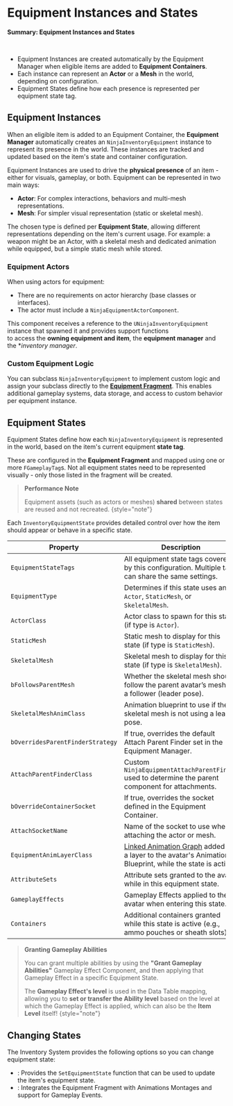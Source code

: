 # Equipment Instances and States
<primary-label ref="inventory"/>

<tldr>
    <p><b>Summary: Equipment Instances and States</b></p>
    <br/>
    <ul>
        <li>Equipment Instances are created automatically by the Equipment Manager when eligible items are added to <b>Equipment Containers</b>.</li>
        <li>Each instance can represent an <b>Actor</b> or a <b>Mesh</b> in the world, depending on configuration.</li>
        <li>Equipment States define how each presence is represented per equipment state tag.</li>
    </ul>
</tldr>

## Equipment Instances

When an eligible item is added to an Equipment Container, the **Equipment Manager** automatically creates an `NinjaInventoryEquipment` 
instance to represent its presence in the world. These instances are tracked and updated based on the item's state and container configuration.

Equipment Instances are used to drive the **physical presence** of an item - either for visuals, gameplay, or both. 
Equipment can be represented in two main ways:

- **Actor**: For complex interactions, behaviors and multi-mesh representations.
- **Mesh**: For simpler visual representation (static or skeletal mesh).

The chosen type is defined per **Equipment State**, allowing different representations depending on the item's current 
usage. For example: a weapon might be an Actor, with a skeletal mesh and dedicated animation while equipped, but a simple
static mesh while stored.

### Equipment Actors

When using actors for equipment:

- There are no requirements on actor hierarchy (base classes or interfaces).
- The actor must include a `NinjaEquipmentActorComponent`.

This component receives a reference to the `UNinjaInventoryEquipment` instance that spawned it and provides support functions  
to access the **owning equipment and item**, the **equipment manager** and the **inventory manager*.

### Custom Equipment Logic

You can subclass `NinjaInventoryEquipment` to implement custom logic and assign your subclass directly to the [**Equipment Fragment**](inv_fragment_equipment.md). 
This enables additional gameplay systems, data storage, and access to custom behavior per equipment instance.

## Equipment States

Equipment States define how each `NinjaInventoryEquipment` is represented in the world, based on the item's current 
equipment **state tag**.

These are configured in the **Equipment Fragment** and mapped using one or more `FGameplayTag`s. Not all equipment states 
need to be represented visually - only those listed in the fragment will be created.

> **Performance Note**  
> 
> Equipment assets (such as actors or meshes) **shared** between states are reused and not recreated.
{style="note"}

Each `InventoryEquipmentState` provides detailed control over how the item should appear or behave in a specific state.

| Property                         | Description                                                                                                  |
|----------------------------------|--------------------------------------------------------------------------------------------------------------|
| `EquipmentStateTags`             | All equipment state tags covered by this configuration. Multiple tags can share the same settings.           |
| `EquipmentType`                  | Determines if this state uses an `Actor`, `StaticMesh`, or `SkeletalMesh`.                                   |
| `ActorClass`                     | Actor class to spawn for this state (if type is `Actor`).                                                    |
| `StaticMesh`                     | Static mesh to display for this state (if type is `StaticMesh`).                                             |
| `SkeletalMesh`                   | Skeletal mesh to display for this state (if type is `SkeletalMesh`).                                         |
| `bFollowsParentMesh`             | Whether the skeletal mesh should follow the parent avatar’s mesh as a follower (leader pose).                |
| `SkeletalMeshAnimClass`          | Animation blueprint to use if the skeletal mesh is not using a leader pose.                                  |
| `bOverridesParentFinderStrategy` | If true, overrides the default Attach Parent Finder set in the Equipment Manager.                            |
| `AttachParentFinderClass`        | Custom `NinjaEquipmentAttachParentFinder` used to determine the parent component for attachments.            |
| `bOverrideContainerSocket`       | If true, overrides the socket defined in the Equipment Container.                                            |
| `AttachSocketName`               | Name of the socket to use when attaching the actor or mesh.                                                  |
| `EquipmentAnimLayerClass`        | [Linked Animation Graph][1] added as a layer to the avatar's Animation Blueprint, while the state is active. |
| `AttributeSets`                  | Attribute sets granted to the avatar while in this equipment state.                                          |
| `GameplayEffects`                | Gameplay Effects applied to the avatar when entering this state.                                             |
| `Containers`                     | Additional containers granted while this state is active (e.g., ammo pouches or sheath slots).               |

> **Granting Gameplay Abilities**
>
> You can grant multiple abilities by using the **"Grant Gameplay Abilities"** Gameplay Effect Component, and then 
> applying that Gameplay Effect in a specific Equipment State.
>
> The **Gameplay Effect's level** is used in the Data Table mapping, allowing you to **set or transfer the Ability level** 
> based on the level at which the Gameplay Effect is applied, which can also be the **Item Level** itself!
{style="note"}

## Changing States

The Inventory System provides the following options so you can change equipment state:

- **[](inv_fragment_equipment.md)**: Provides the `SetEquipmentState` function that can be used to update the item's equipment state.
- **[](inv_ability_equip.md)**: Integrates the Equipment Fragment with Animations Montages and support for Gameplay Events.  



[1]: https://dev.epicgames.com/documentation/en-us/unreal-engine/animation-blueprint-linking-in-unreal-engine